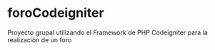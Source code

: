 # foroCodeigniter
Proyecto grupal utilizando el Framework de PHP Codeigniter para la realización de un foro
